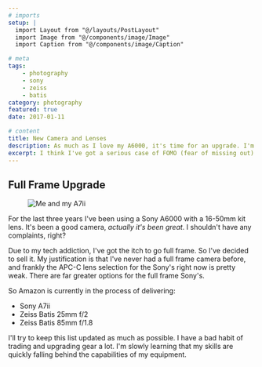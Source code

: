 ```yaml
---
# imports
setup: |
  import Layout from "@/layouts/PostLayout"
  import Image from "@/components/image/Image"
  import Caption from "@/components/image/Caption"

# meta
tags:
    - photography
    - sony
    - zeiss
    - batis
category: photography
featured: true
date: 2017-01-11

# content
title: New Camera and Lenses
description: As much as I love my A6000, it's time for an upgrade. I'm making the jump to a full frame Sony A7ii along with Zeiss Batis lenses.
excerpt: I think I've got a serious case of FOMO (fear of missing out) when it comes to full frame. I haven't reached the capabilities of my Sony A6000, but I still can't shake the feeling that I'd be getting more out of a full frame A7. I'm sure that's a bad justification, but I'm going with it.
---
```


## Full Frame Upgrade

<figure>
    <picture>
        <Image file="posts/camera.jpg" alt="Me and my A7ii" classes="solid-shadow-pink" />
    </picture>
    <Caption file="posts/camera.jpg" />
</figure>

For the last three years I've been using a Sony A6000 with a 16-50mm kit lens. It's been a good camera, *actually it's been great*. I shouldn't have any complaints, right?

Due to my tech addiction, I've got the itch to go full frame. So I've decided to sell it. My justification is that I've never had a full frame camera before, and frankly the APC-C lens selection for the Sony's right now is pretty weak. There are far greater options for the full frame Sony's.

So Amazon is currently in the process of delivering:
- Sony A7ii
- Zeiss Batis 25mm f/2
- Zeiss Batis 85mm f/1.8

I'll try to keep this list updated as much as possible. I have a bad habit of trading and upgrading gear a lot. I'm slowly learning that my skills are quickly falling behind the capabilities of my equipment.